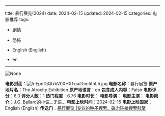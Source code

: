 
---
title: 暴行展览(2024)
date: 2024-02-15
updated: 2024-02-15
categories: 电影推荐
tags:

- 剧情
- 恐怖

- English (English)
- en
---

<img src="https://image.tmdb.org/t/p/originalNone" alt="None" title="None">

**电影封面**：<img src="https://image.tmdb.org/t/p/w200/nEpdDjQtxbV0XHXfxsuDoo5thL5.jpg" alt="/nEpdDjQtxbV0XHXfxsuDoo5thL5.jpg" title="/nEpdDjQtxbV0XHXfxsuDoo5thL5.jpg">
**电影名称**：暴行展览
**原产地片名**：The Atrocity Exhibition
**原产地语言**：en
**包含成人内容**：False
**电影评分**：6.0
**评分人数**：1
**热门程度**：6.76
**电影时长**：
**电影导演**：
**电影主演**：
**电影简介**：J.G. Ballard的小说...无语...
**电影上映时间**：2024-02-15
**电影上映国家**：English (English)
**传送门**：[暴行展览 |专业的种子搜索、磁力链接搜索引擎](https://movie.amd794.com:2083/?search=The%20Atrocity%20Exhibition&ordering=&mode=match_phrase&page_size=10&page=1)

